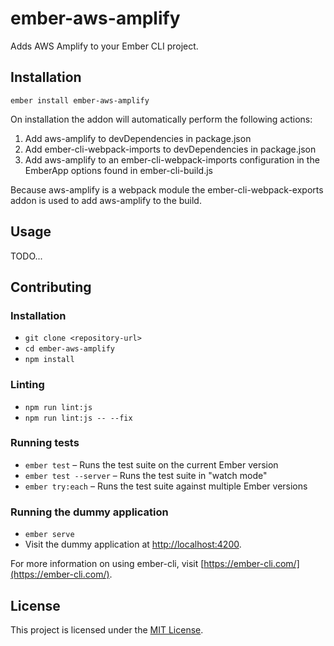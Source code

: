 ember-aws-amplify
==============================================================================

Adds AWS Amplify to your Ember CLI project.

Installation
------------------------------------------------------------------------------

```
ember install ember-aws-amplify
```

On installation the addon will automatically perform the following actions:

1. Add aws-amplify to devDependencies in package.json
2. Add ember-cli-webpack-imports to devDependencies in package.json
3. Add aws-amplify to an ember-cli-webpack-imports configuration in the
   EmberApp options found in ember-cli-build.js

Because aws-amplify is a webpack module the ember-cli-webpack-exports addon
is used to add aws-amplify to the build.

Usage
------------------------------------------------------------------------------

TODO...

Contributing
------------------------------------------------------------------------------

### Installation

* `git clone <repository-url>`
* `cd ember-aws-amplify`
* `npm install`

### Linting

* `npm run lint:js`
* `npm run lint:js -- --fix`

### Running tests

* `ember test` – Runs the test suite on the current Ember version
* `ember test --server` – Runs the test suite in "watch mode"
* `ember try:each` – Runs the test suite against multiple Ember versions

### Running the dummy application

* `ember serve`
* Visit the dummy application at [http://localhost:4200](http://localhost:4200).

For more information on using ember-cli, visit [https://ember-cli.com/](https://ember-cli.com/).

License
------------------------------------------------------------------------------

This project is licensed under the [MIT License](LICENSE.md).
